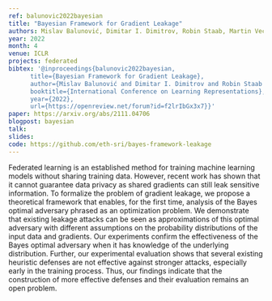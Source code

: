 ```yaml
---
ref: balunovic2022bayesian
title: "Bayesian Framework for Gradient Leakage"
authors: Mislav Balunović, Dimitar I. Dimitrov, Robin Staab, Martin Vechev
year: 2022
month: 4
venue: ICLR
projects: federated
bibtex: '@inproceedings{balunovic2022bayesian,
      title={Bayesian Framework for Gradient Leakage}, 
      author={Mislav Balunović and Dimitar I. Dimitrov and Robin Staab and Martin Vechev},
      booktitle={International Conference on Learning Representations},
      year={2022},
      url={https://openreview.net/forum?id=f2lrIbGx3x7}}'
paper: https://arxiv.org/abs/2111.04706
blogpost: bayesian
talk: 
slides: 
code: https://github.com/eth-sri/bayes-framework-leakage
---
```


Federated learning is an established method for training machine learning models without sharing training data. However, recent work has shown that it cannot guarantee data privacy as shared gradients can still leak sensitive information. To formalize the problem of gradient leakage, we propose a theoretical framework that enables, for the first time, analysis of the Bayes optimal adversary phrased as an optimization problem. We demonstrate that existing leakage attacks can be seen as approximations of this optimal adversary with different assumptions on the probability distributions of the input data and gradients. Our experiments confirm the effectiveness of the Bayes optimal adversary when it has knowledge of the underlying distribution. Further, our experimental evaluation shows that several existing heuristic defenses are not effective against stronger attacks, especially early in the training process. Thus, our findings indicate that the construction of more effective defenses and their evaluation remains an open problem.
